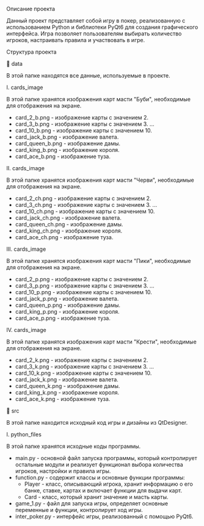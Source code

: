 Описание проекта

Данный проект представляет собой игру в покер, реализованную с использованием Python и библиотеки PyQt6 для создания графического интерфейса. Игра позволяет пользователям выбирать количество игроков, настраивать правила и участвовать в игре.

Структура проекта

📁 data

В этой папке находятся все данные, используемые в проекте.

I. cards_image

В этой папке хранятся изображения карт масти "Буби", необходимые для отображения на экране.

- card_2_b.png - изображение карты с значением 2.
- card_3_b.png - изображение карты с значением 3.
...
- card_10_b.png - изображение карты с значением 10.
- card_jack_b.png - изображение валета.
- card_queen_b.png - изображение дамы.
- card_king_b.png - изображение короля.
- card_ace_b.png - изображение туза.

II. cards_image

В этой папке хранятся изображения карт масти "Черви", необходимые для отображения на экране.

- card_2_ch.png - изображение карты с значением 2.
- card_3_ch.png - изображение карты с значением 3.
...
- card_10_ch.png - изображение карты с значением 10.
- card_jack_ch.png - изображение валета.
- card_queen_ch.png - изображение дамы.
- card_king_ch.png - изображение короля.
- card_ace_ch.png - изображение туза.


III. cards_image

В этой папке хранятся изображения карт масти "Пики", необходимые для отображения на экране.

- card_2_p.png - изображение карты с значением 2.
- card_3_p.png - изображение карты с значением 3.
...
- card_10_p.png - изображение карты с значением 10.
- card_jack_p.png - изображение валета.
- card_queen_p.png - изображение дамы.
- card_king_p.png - изображение короля.
- card_ace_p.png - изображение туза.

IV. cards_image

В этой папке хранятся изображения карт масти "Крести", необходимые для отображения на экране.

- card_2_k.png - изображение карты с значением 2.
- card_3_k.png - изображение карты с значением 3.
...
- card_10_k.png - изображение карты с значением 10.
- card_jack_k.png - изображение валета.
- card_queen_k.png - изображение дамы.
- card_king_k.png - изображение короля.
- card_ace_k.png - изображение туза.

📁 src

В этой папке находится исходный код игры и дизайны из QtDesigner.

I. python_files

В этой папке хранятся исходные коды программы.
- main.py - основной файл запуска программы, который контролирует остальные модули и реализует функционал выбора количества игроков, настройки и правила игры.
- function.py - содержит классы и основные функции программы:
  - Player - класс, описывающий игрока, хранит информацию о его банке, ставке, картах и включает функции для выдачи карт.
  - Card - класс, который хранит значение и масть карты.
- game_1.py - файл для запуска игры, определяет основные переменные и функции, контролирует ход игры.
- inter_poker.py - интерфейс игры, реализованный с помощью PyQt6.
